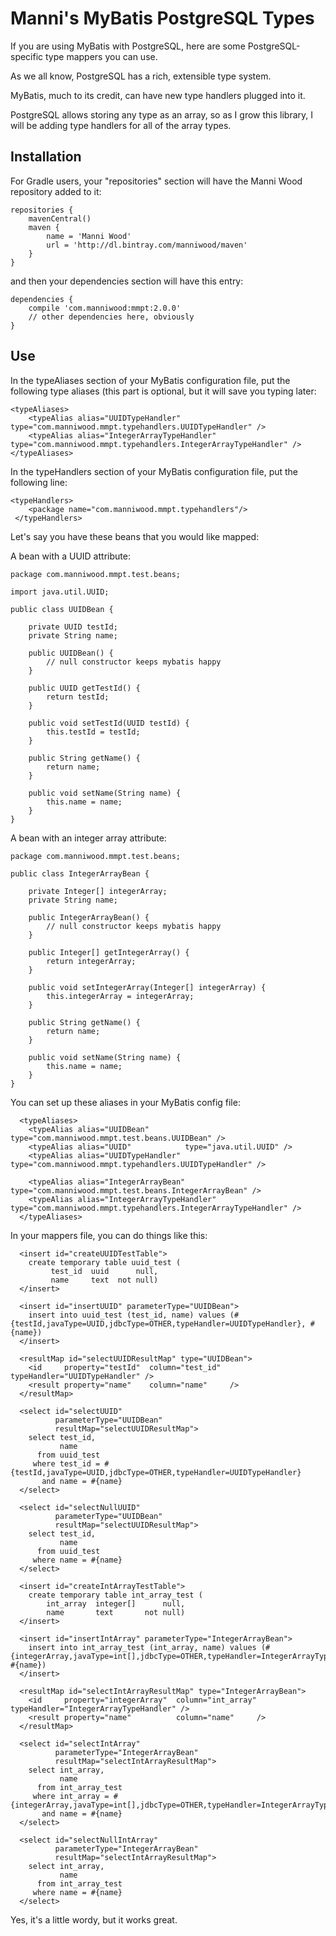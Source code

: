 # Manni's MyBatis PostgreSQL Types

If you are using MyBatis with PostgreSQL, here are some
PostgreSQL-specific type mappers you can use.

As we all know, PostgreSQL has a rich, extensible type system.

MyBatis, much to its credit, can have new type handlers plugged
into it.

PostgreSQL allows storing any type as an array, so as I grow
this library, I will be adding type handlers for all of the
array types.

## Installation

For Gradle users, your "repositories" section will have
the Manni Wood repository added to it:

```
repositories {
    mavenCentral()
    maven {
        name = 'Manni Wood'
        url = 'http://dl.bintray.com/manniwood/maven'
    }
}
```
and then your dependencies section will have this entry:
```
dependencies {
    compile 'com.manniwood:mmpt:2.0.0'
    // other dependencies here, obviously
}
```

## Use

In the typeAliases section of your MyBatis configuration file,
put the following type aliases (this part is optional, but
it will save you typing later:

```
<typeAliases>
    <typeAlias alias="UUIDTypeHandler" type="com.manniwood.mmpt.typehandlers.UUIDTypeHandler" />
    <typeAlias alias="IntegerArrayTypeHandler" type="com.manniwood.mmpt.typehandlers.IntegerArrayTypeHandler" />
</typeAliases>
```

In the typeHandlers section of your MyBatis configuration file,
put the following line:

```
<typeHandlers>
    <package name="com.manniwood.mmpt.typehandlers"/>
 </typeHandlers>
```

Let's say you have these beans that you would like mapped:

A bean with a UUID attribute:

```
package com.manniwood.mmpt.test.beans;

import java.util.UUID;

public class UUIDBean {

    private UUID testId;
    private String name;

    public UUIDBean() {
        // null constructor keeps mybatis happy
    }

    public UUID getTestId() {
        return testId;
    }

    public void setTestId(UUID testId) {
        this.testId = testId;
    }

    public String getName() {
        return name;
    }

    public void setName(String name) {
        this.name = name;
    }
}
```

A bean with an integer array attribute:

```
package com.manniwood.mmpt.test.beans;

public class IntegerArrayBean {

    private Integer[] integerArray;
    private String name;

    public IntegerArrayBean() {
        // null constructor keeps mybatis happy
    }

    public Integer[] getIntegerArray() {
        return integerArray;
    }

    public void setIntegerArray(Integer[] integerArray) {
        this.integerArray = integerArray;
    }

    public String getName() {
        return name;
    }

    public void setName(String name) {
        this.name = name;
    }
}
```

You can set up these aliases in your MyBatis config file:

```
  <typeAliases>
    <typeAlias alias="UUIDBean"        type="com.manniwood.mmpt.test.beans.UUIDBean" />
    <typeAlias alias="UUID"            type="java.util.UUID" />
    <typeAlias alias="UUIDTypeHandler" type="com.manniwood.mmpt.typehandlers.UUIDTypeHandler" />

    <typeAlias alias="IntegerArrayBean"        type="com.manniwood.mmpt.test.beans.IntegerArrayBean" />
    <typeAlias alias="IntegerArrayTypeHandler" type="com.manniwood.mmpt.typehandlers.IntegerArrayTypeHandler" />
  </typeAliases>
```

In your mappers file, you can do things like this:

```
  <insert id="createUUIDTestTable">
    create temporary table uuid_test (
         test_id  uuid      null,
         name     text  not null)
  </insert>

  <insert id="insertUUID" parameterType="UUIDBean">
    insert into uuid_test (test_id, name) values (#{testId,javaType=UUID,jdbcType=OTHER,typeHandler=UUIDTypeHandler}, #{name})
  </insert>

  <resultMap id="selectUUIDResultMap" type="UUIDBean">
    <id     property="testId"  column="test_id"  typeHandler="UUIDTypeHandler" />
    <result property="name"    column="name"     />
  </resultMap>

  <select id="selectUUID"
          parameterType="UUIDBean"
          resultMap="selectUUIDResultMap">
    select test_id,
           name
      from uuid_test
     where test_id = #{testId,javaType=UUID,jdbcType=OTHER,typeHandler=UUIDTypeHandler}
       and name = #{name}
  </select>

  <select id="selectNullUUID"
          parameterType="UUIDBean"
          resultMap="selectUUIDResultMap">
    select test_id,
           name
      from uuid_test
     where name = #{name}
  </select>

  <insert id="createIntArrayTestTable">
    create temporary table int_array_test (
        int_array  integer[]      null,
        name       text       not null)
  </insert>

  <insert id="insertIntArray" parameterType="IntegerArrayBean">
    insert into int_array_test (int_array, name) values (#{integerArray,javaType=int[],jdbcType=OTHER,typeHandler=IntegerArrayTypeHandler}, #{name})
  </insert>

  <resultMap id="selectIntArrayResultMap" type="IntegerArrayBean">
    <id     property="integerArray"  column="int_array"  typeHandler="IntegerArrayTypeHandler" />
    <result property="name"          column="name"     />
  </resultMap>

  <select id="selectIntArray"
          parameterType="IntegerArrayBean"
          resultMap="selectIntArrayResultMap">
    select int_array,
           name
      from int_array_test
     where int_array = #{integerArray,javaType=int[],jdbcType=OTHER,typeHandler=IntegerArrayTypeHandler}
       and name = #{name}
  </select>

  <select id="selectNullIntArray"
          parameterType="IntegerArrayBean"
          resultMap="selectIntArrayResultMap">
    select int_array,
           name
      from int_array_test
     where name = #{name}
  </select>
```

Yes, it's a little wordy, but it works great.


